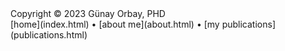 <footer id="footer">
<div class=footer-left>Copyright &copy; 2023 Günay Orbay, PHD</div>
<div class=footer-right>
<nav>
[home](index.html) &bull; [about me](about.html) &bull; [my publications](publications.html)
</nav>
</div>
</footer>
</div>
